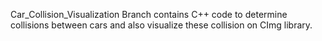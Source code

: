 Car_Collision_Visualization Branch contains C++ code to determine collisions between cars and also visualize these collision on CImg library.
